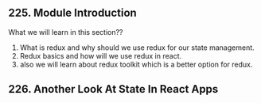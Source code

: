 ## 225. Module Introduction

What we will learn in this section??

1. What is redux and why should we use redux for our state management.
2. Redux basics and how will we use redux in react.
3. also we will learn about redux toolkit which is a better option for redux.

## 226. Another Look At State In React Apps